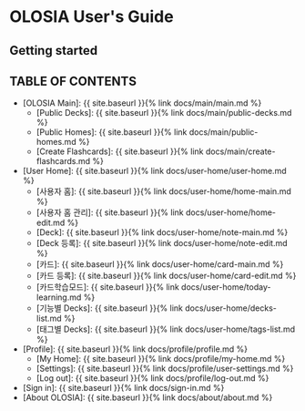 # OLOSIA User's Guide

## Getting started



## TABLE OF CONTENTS

- [OLOSIA Main]: {{ site.baseurl }}{% link docs/main/main.md %}
    - [Public Decks]: {{ site.baseurl }}{% link docs/main/public-decks.md %}
    - [Public Homes]: {{ site.baseurl }}{% link docs/main/public-homes.md %}
    - [Create Flashcards]: {{ site.baseurl }}{% link docs/main/create-flashcards.md %}
- [User Home]: {{ site.baseurl }}{% link docs/user-home/user-home.md %}
    - [사용자 홈]: {{ site.baseurl }}{% link docs/user-home/home-main.md %}
    - [사용자 홈 관리]: {{ site.baseurl }}{% link docs/user-home/home-edit.md %}
    - [Deck]: {{ site.baseurl }}{% link docs/user-home/note-main.md %}
    - [Deck 등록]: {{ site.baseurl }}{% link docs/user-home/note-edit.md %}
    - [카드]: {{ site.baseurl }}{% link docs/user-home/card-main.md %}
    - [카드 등록]: {{ site.baseurl }}{% link docs/user-home/card-edit.md %}
    - [카드학습모드]: {{ site.baseurl }}{% link docs/user-home/today-learning.md %}
    - [기능별 Decks]: {{ site.baseurl }}{% link docs/user-home/decks-list.md %}
    - [태그별 Decks]: {{ site.baseurl }}{% link docs/user-home/tags-list.md %}
- [Profile]: {{ site.baseurl }}{% link docs/profile/profile.md %}
    - [My Home]: {{ site.baseurl }}{% link docs/profile/my-home.md %}
    - [Settings]: {{ site.baseurl }}{% link docs/profile/user-settings.md %}
    - [Log out]: {{ site.baseurl }}{% link docs/profile/log-out.md %}
- [Sign in]: {{ site.baseurl }}{% link docs/sign-in.md %}
- [About OLOSIA]: {{ site.baseurl }}{% link docs/about/about.md %}